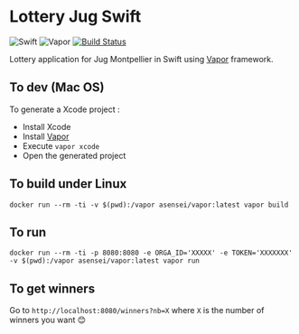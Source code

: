 # Lottery Jug Swift

![Swift](https://img.shields.io/badge/Swift-4-green.svg?style=flat)
![Vapor](https://img.shields.io/badge/Vapor-2.0-green.svg?style=flat)
[![Build Status](https://travis-ci.org/AurelTyson/lottery-jug-swift.svg?branch=master)](https://travis-ci.org/AurelTyson/lottery-jug-swift)

Lottery application for Jug Montpellier in Swift using [Vapor](https://github.com/vapor/vapor) framework.

## To dev (Mac OS)
To generate a Xcode project :

* Install Xcode
* Install [Vapor](https://github.com/vapor/vapor)
* Execute `vapor xcode`
* Open the generated project

## To build under Linux
```
docker run --rm -ti -v $(pwd):/vapor asensei/vapor:latest vapor build
```

## To run
```
docker run --rm -ti -p 8080:8080 -e ORGA_ID='XXXXX' -e TOKEN='XXXXXXX' -v $(pwd):/vapor asensei/vapor:latest vapor run
```

## To get winners
Go to `http://localhost:8080/winners?nb=X` where `X` is the number of winners you want 😊